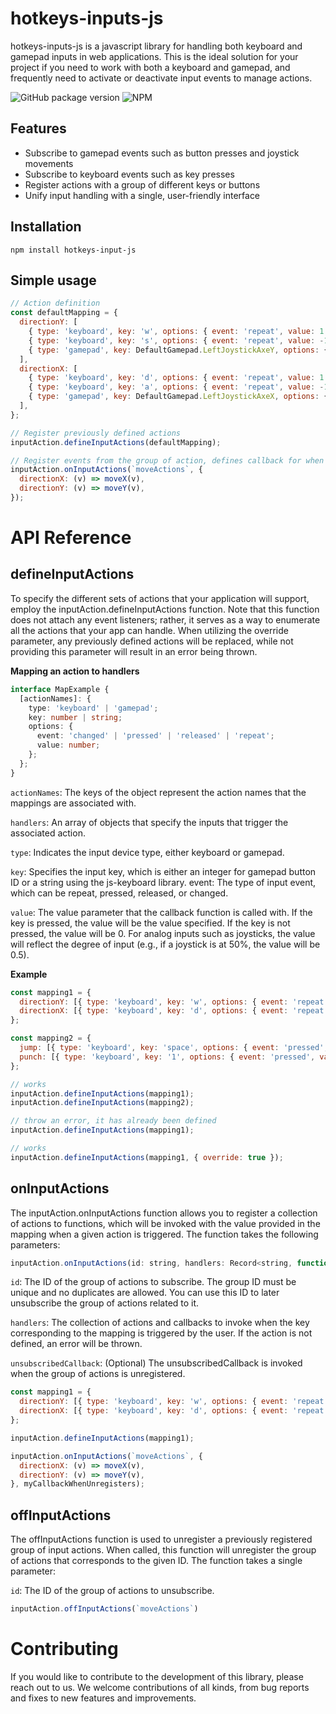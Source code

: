 # hotkeys-inputs-js

hotkeys-inputs-js is a javascript library for handling both keyboard and gamepad inputs in web applications. This is the ideal solution for your project if you need to work with both a keyboard and gamepad, and frequently need to activate or deactivate input events to manage actions.

![GitHub package version](https://img.shields.io/github/package-json/v/hugoperier/hotkeys-inputs-js)
![NPM](https://img.shields.io/npm/l/hotkeys-inputs-js)

## Features

- Subscribe to gamepad events such as button presses and joystick movements
- Subscribe to keyboard events such as key presses
- Register actions with a group of different keys or buttons
- Unify input handling with a single, user-friendly interface

## Installation

```
npm install hotkeys-input-js
```

## Simple usage

```javascript
// Action definition
const defaultMapping = {
  directionY: [
    { type: 'keyboard', key: 'w', options: { event: 'repeat', value: 1 } },
    { type: 'keyboard', key: 's', options: { event: 'repeat', value: -1 } },
    { type: 'gamepad', key: DefaultGamepad.LeftJoystickAxeY, options: { event: 'repeat', value: -2 } },
  ],
  directionX: [
    { type: 'keyboard', key: 'd', options: { event: 'repeat', value: 1 } },
    { type: 'keyboard', key: 'a', options: { event: 'repeat', value: -1 } },
    { type: 'gamepad', key: DefaultGamepad.LeftJoystickAxeX, options: { event: 'repeat', value: 2 } },
  ],
};

// Register previously defined actions
inputAction.defineInputActions(defaultMapping);

// Register events from the group of action, defines callback for when an event is triggered
inputAction.onInputActions(`moveActions`, {
  directionX: (v) => moveX(v),
  directionY: (v) => moveY(v),
});
```

# API Reference

## defineInputActions

To specify the different sets of actions that your application will support, employ the inputAction.defineInputActions function. Note that this function does not attach any event listeners; rather, it serves as a way to enumerate all the actions that your app can handle. When utilizing the override parameter, any previously defined actions will be replaced, while not providing this parameter will result in an error being thrown.

**Mapping an action to handlers**

```typescript
interface MapExample {
  [actionNames]: {
    type: 'keyboard' | 'gamepad';
    key: number | string;
    options: {
      event: 'changed' | 'pressed' | 'released' | 'repeat';
      value: number;
    };
  };
}
```

`actionNames`: The keys of the object represent the action names that the mappings are associated with.

`handlers`: An array of objects that specify the inputs that trigger the associated action.

`type`: Indicates the input device type, either keyboard or gamepad.

`key`: Specifies the input key, which is either an integer for gamepad button ID or a string using the js-keyboard library.
event: The type of input event, which can be repeat, pressed, released, or changed.

`value`: The value parameter that the callback function is called with. If the key is pressed, the value will be the value specified. If the key is not pressed, the value will be 0. For analog inputs such as joysticks, the value will reflect the degree of input (e.g., if a joystick is at 50%, the value will be 0.5).

**Example**

```javascript
const mapping1 = {
  directionY: [{ type: 'keyboard', key: 'w', options: { event: 'repeat', value: 1 } }],
  directionX: [{ type: 'keyboard', key: 'd', options: { event: 'repeat', value: 1 } }],
};

const mapping2 = {
  jump: [{ type: 'keyboard', key: 'space', options: { event: 'pressed', value: 1 } }],
  punch: [{ type: 'keyboard', key: '1', options: { event: 'pressed', value: 1 } }],
};

// works
inputAction.defineInputActions(mapping1);
inputAction.defineInputActions(mapping2);

// throw an error, it has already been defined
inputAction.defineInputActions(mapping1);

// works
inputAction.defineInputActions(mapping1, { override: true });
```

## onInputActions

The inputAction.onInputActions function allows you to register a collection of actions to functions, which will be invoked with the value provided in the mapping when a given action is triggered. The function takes the following parameters:

```javascript
inputAction.onInputActions(id: string, handlers: Record<string, function>, unsubscribedCallback: function )
```

`id`: The ID of the group of actions to subscribe. The group ID must be unique and no duplicates are allowed. You can use this ID to later unsubscribe the group of actions related to it.

`handlers`: The collection of actions and callbacks to invoke when the key corresponding to the mapping is triggered by the user. If the action is not defined, an error will be thrown.

`unsubscribedCallback`: (Optional) The unsubscribedCallback is invoked when the group of actions is unregistered.

```javascript
const mapping1 = {
  directionY: [{ type: 'keyboard', key: 'w', options: { event: 'repeat', value: 1 } }],
  directionX: [{ type: 'keyboard', key: 'd', options: { event: 'repeat', value: 1 } }],
};

inputAction.defineInputActions(mapping1);

inputAction.onInputActions(`moveActions`, {
  directionX: (v) => moveX(v),
  directionY: (v) => moveY(v),
}, myCallbackWhenUnregisters);
```

## offInputActions

The offInputActions function is used to unregister a previously registered group of input actions. When called, this function will unregister the group of actions that corresponds to the given ID. The function takes a single parameter:

`id`: The ID of the group of actions to unsubscribe.

```javascript
inputAction.offInputActions(`moveActions`)
```

# Contributing

If you would like to contribute to the development of this library, please reach out to us. We welcome contributions of all kinds, from bug reports and fixes to new features and improvements.
